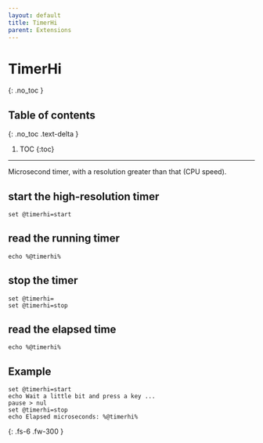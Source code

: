 ```yaml
---
layout: default
title: TimerHi
parent: Extensions
---
```


# TimerHi
{: .no_toc }

## Table of contents
{: .no_toc .text-delta }

1. TOC
{:toc}

---

Microsecond timer, with a resolution greater than that (CPU speed).


## start the high-resolution timer
```
set @timerhi=start
```

## read the running timer
```
echo %@timerhi%
```

## stop the timer
```
set @timerhi=
set @timerhi=stop
```

## read the elapsed time
```
echo %@timerhi%
```

## Example
```
set @timerhi=start
echo Wait a little bit and press a key ...
pause > nul
set @timerhi=stop
echo Elapsed microseconds: %@timerhi%
```

{: .fs-6 .fw-300 }
